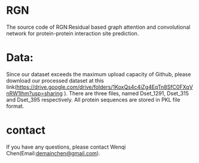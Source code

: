 # RGN
The source code of RGN:Residual based graph attention and convolutional network for protein-protein interaction site prediction.

# Data:
Since our dataset exceeds the maximum upload capacity of Github, please download our processed dataset at this link(https://drive.google.com/drive/folders/1KoxQs4c4iZg4EqTn8SfC0FXqVnRW1Ihm?usp=sharing ).
There are three files, named Dset_1291, Dset_315 and Dset_395 respectively.
All protein sequences are stored in PKL file format.

# contact
If you have any questions, please contact Wenqi Chen(Email:demainchen@gmail.com).
